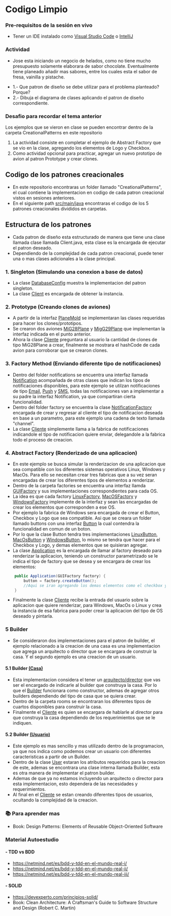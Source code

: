 # Codigo Limpio

### Pre-requisitos de la sesión en vivo
- Tener un IDE instalado como [Visual Studio Code](https://code.visualstudio.com/download) o [IntelliJ](https://www.jetbrains.com/idea/download)

### Actividad
- Jose esta iniciando un negocio de helados, como no tiene mucho presupuesto solamente elaborara de sabor chocolate. Eventualmente tiene planeado añadir mas sabores, entre los cuales esta el sabor de fresa, vainilla y pistache.
* 1.- Que patron de diseño se debe utilizar para el problema planteado? Porque?
* 2.- Dibuja el diagrama de clases aplicando el patron de diseño correspondiente.

### Desafio para recordar el tema anterior

Los ejemplos que se vieron en clase se pueden encontrar dentro de la carpeta CreationalPatterns en este repositorio

1. La actividad consiste en completar el ejemplo de Abstract Factory que se vio en la clase, agregando los elementos de Logo y Checkbox.
2. Como actividad opcional para practicar, agregar un nuevo prototipo de avion al patron Prototype y crear clones.

## Codigo de los patrones creacionales
- En este repositorio encontraras un folder llamado "CreationalPatterns", el cual contiene la implementacion en codigo de cada patron creacional vistos en sesiones anteriores. 
- En el siguiente path [src/main/java](https://github.com/wizelineacademy/BAZJAVA12022/tree/main/4/PatronesDiseno/CreationalPatterns/src/main/java) encontraras el codigo de los 5 patrones creacionales divididos en carpetas. 

## Estructura de los patrones
- Cada patron de diseño esta estructurado de manera que tiene una clase llamada clase llamada Client.java, esta clase es la encargada de ejecutar el patron deseado.
- Dependiendo de la complejidad de cada patron creacional, puede tener una o mas clases adicionales a la clase principal.

### 1. Singleton (Simulando una conexion a base de datos)
- La clase [DatabaseConfig](https://github.com/wizelineacademy/BAZJAVA12022/blob/main/4/PatronesDiseno/CreationalPatterns/src/main/java/singleton/DatabaseConfig.java) muestra la implementacion del patron singleton.
- La clase [Client](https://github.com/wizelineacademy/BAZJAVA12022/blob/main/4/PatronesDiseno/CreationalPatterns/src/main/java/singleton/Client.java) es encargada de obtener la instancia.

### 2. Prototype (Creando clones de aviones)
- A partir de la interfaz [PlaneMold](https://github.com/wizelineacademy/BAZJAVA12022/blob/main/4/PatronesDiseno/CreationalPatterns/src/main/java/prototype/PlaneMold.java) se implementaran las clases requeridas para hacer los clones/prototipos.
- Se crearon dos aviones [MiG28Plane](https://github.com/wizelineacademy/BAZJAVA12022/blob/main/4/PatronesDiseno/CreationalPatterns/src/main/java/prototype/MiG28Plane.java) y [MigG29Plane](https://github.com/wizelineacademy/BAZJAVA12022/blob/main/4/PatronesDiseno/CreationalPatterns/src/main/java/prototype/MigG29Plane.java) que implementan la interfaz indicada en el punto anterior.
- Ahora la clase [Cliente](https://github.com/wizelineacademy/BAZJAVA12022/blob/main/4/PatronesDiseno/CreationalPatterns/src/main/java/prototype/Client.java) preguntara al usuario la cantidad de clones de tipo MiG28Plane a crear, finalmente se mostrara el hashCode de cada avion para corroborar que se crearon clones.

### 3. Factory Method (Enviando diferente tipo de notificaciones)
- Dentro del folder notifications se encuentra una interfaz llamada [Notification](https://github.com/wizelineacademy/BAZJAVA12022/blob/main/4/PatronesDiseno/CreationalPatterns/src/main/java/factorymethod/notifications/Notification.java) acompañada de otras clases que indican los tipos de notificaciones disponibles, 
para este ejemplo se utilzan notificaciones de tipo [Email](https://github.com/wizelineacademy/BAZJAVA12022/blob/main/4/PatronesDiseno/CreationalPatterns/src/main/java/factorymethod/notifications/EmailNotification.java), [Push](https://github.com/wizelineacademy/BAZJAVA12022/blob/main/4/PatronesDiseno/CreationalPatterns/src/main/java/factorymethod/notifications/PushNotification.java) y [SMS](https://github.com/wizelineacademy/BAZJAVA12022/blob/main/4/PatronesDiseno/CreationalPatterns/src/main/java/factorymethod/notifications/SMSNotification.java),
todas las notificaciones van a implementar a su padre la interfaz Notification, ya que compartiran cierta funcionalidad.
- Dentro del folder factory se encuentra la clase [NotificationFactory](https://github.com/wizelineacademy/BAZJAVA12022/blob/main/4/PatronesDiseno/CreationalPatterns/src/main/java/factorymethod/factory/NotificationFactory.java) encargada de crear y regresar al cliente el tipo de notificacion deseada en base a un parametro, para este ejemplo una cadena de texto llamada "channel".
- La clase [Cliente](https://github.com/wizelineacademy/BAZJAVA12022/blob/main/4/PatronesDiseno/CreationalPatterns/src/main/java/factorymethod/Client.java) simplemente llama a la fabrica de notificaciones indicandole el tipo de notificacion quiere enviar, delegandole a la fabrica todo el proceso de creacion.

### 4. Abstract Factory (Renderizado de una aplicacion)
- En este ejemplo se busca simular la renderizacion de una aplicacion que sea compatible con los diferentes sistemas operativos Linux, Windows y MacOs. Para ello se necesitan crear tres fabricas que a su vez seran encargadas de crear los diferentes tipos de elementos a renderizar.
- Dentro de la carpeta factories se encuentra una interfaz llamda [GUIFactory](https://github.com/wizelineacademy/BAZJAVA12022/blob/main/4/PatronesDiseno/CreationalPatterns/src/main/java/abstractfactory/factories/GUIFactory.java) y sus implementaciones correspondientes para cada OS.
- La idea es que cada factory [LinuxFactory](https://github.com/wizelineacademy/BAZJAVA12022/blob/main/4/PatronesDiseno/CreationalPatterns/src/main/java/abstractfactory/factories/LinuxFactory.java), [MacOSFactory](https://github.com/wizelineacademy/BAZJAVA12022/blob/main/4/PatronesDiseno/CreationalPatterns/src/main/java/abstractfactory/factories/MacOSFactory.java) y [WindowsFactory](https://github.com/wizelineacademy/BAZJAVA12022/blob/main/4/PatronesDiseno/CreationalPatterns/src/main/java/abstractfactory/factories/WindowsFactory.java) implemente de 
la interfaz y sean las encargadas de crear los elementos que corresponden a ese OS.
- Por ejemplo la fabrica de Windows sera encargada de crear el Button, Checkbox y Logo que sea compatible. Asi que se creara un folder llamado buttons con una interfaz [Button](https://github.com/wizelineacademy/BAZJAVA12022/blob/main/4/PatronesDiseno/CreationalPatterns/src/main/java/abstractfactory/buttons/Button.java) la cual contendra la funcionalidad en comun de un boton.
- Por lo que la clase Button tendra tres implementaciones [LinuxButton](https://github.com/wizelineacademy/BAZJAVA12022/blob/main/4/PatronesDiseno/CreationalPatterns/src/main/java/abstractfactory/buttons/LinuxButton.java), [MacOsButton](https://github.com/wizelineacademy/BAZJAVA12022/blob/main/4/PatronesDiseno/CreationalPatterns/src/main/java/abstractfactory/buttons/MacOsButton.java) y [WindowsButton](https://github.com/wizelineacademy/BAZJAVA12022/blob/main/4/PatronesDiseno/CreationalPatterns/src/main/java/abstractfactory/buttons/WindowsButton.java), 
lo mismo se tendra que hacer para el Checkbox y Logo, y demas elementos que se quisieran agregar.
- La clase [Application](https://github.com/wizelineacademy/BAZJAVA12022/blob/main/4/PatronesDiseno/CreationalPatterns/src/main/java/abstractfactory/Application.java) es la encargada de llamar al factory deseado para renderizar la aplicacion, teniendo un constructor parametrizado se le indica el tipo de factory que se desea y se encargara de crear los elementos:
```java
    public Application(GUIFactory factory) {
        button = factory.createButton();
        //Aqui se iran agregando los demas elementos como el checkbox y el logo
    }
```
- Finalmente la clase [Cliente](https://github.com/wizelineacademy/BAZJAVA12022/blob/main/4/PatronesDiseno/CreationalPatterns/src/main/java/abstractfactory/Client.java) recibe la entrada del usuario sobre la aplicacion que quiere renderizar, para Windows, MacOs o Linux y crea la instancia de esa fabrica para poder crear la aplicacion del tipo de OS deseado y pintarla.

### 5 Builder
- Se consideraron dos implementaciones para el patron de builder, el ejemplo relacionado a la creacion de una casa es una implementacion que agrega un arquitecto o director que se encargara de construir la casa. Y el segundo ejemplo es una creacion de un usuario.

#### 5.1 Builder [(Casa)](https://github.com/wizelineacademy/BAZJAVA12022/tree/main/4/PatronesDiseno/CreationalPatterns/src/main/java/builder/houseexample)
- Esta implementacion considera el tener un [arquitecto/director](https://github.com/wizelineacademy/BAZJAVA12022/blob/main/4/PatronesDiseno/CreationalPatterns/src/main/java/builder/houseexample/Director.java) que vas ser el encargado de indicarle al builder que construya la casa.
Por lo que el [Builder](https://github.com/wizelineacademy/BAZJAVA12022/blob/main/4/PatronesDiseno/CreationalPatterns/src/main/java/builder/houseexample/builders/HouseBuilder.java) funcionara como constructor, ademas de agregar otros builders dependiendo del tipo de casa que se quiera crear.
- Dentro de la carpeta rooms se encontraran los diferentes tipos de cuartos disponibles para construir la casa.
- Finalmente el [Cliente](https://github.com/wizelineacademy/BAZJAVA12022/blob/main/4/PatronesDiseno/CreationalPatterns/src/main/java/builder/houseexample/Client.java) es quien se encargara de hablarle al director para que construya la casa dependiendo de los requerimientos que se le indiquen.

#### 5.2 Builder [(Usuario)](https://github.com/wizelineacademy/BAZJAVA12022/tree/main/4/PatronesDiseno/CreationalPatterns/src/main/java/builder/userexample)
- Este ejemplo es mas sencillo y mas utilizado dentro de la programacion, ya que nos indica como podemos crear un usuario con diferentes caracteristicas a partir de un Builder.
- Dentro de la clase [User](https://github.com/wizelineacademy/BAZJAVA12022/blob/main/4/PatronesDiseno/CreationalPatterns/src/main/java/builder/userexample/User.java) estaran los atributos requeridos para la creacion de este, ademas se encontrara una clase interna llamada Builder, esta es otra manera de implementar el patron builder.
- Ademas de que ya no estamos incluyendo un arquitecto o director para esta implementacion, esto dependera de las necesidades y requerimientos.
- Al final en el [Cliente](https://github.com/wizelineacademy/BAZJAVA12022/blob/main/4/PatronesDiseno/CreationalPatterns/src/main/java/builder/userexample/Client.java) se estan creando diferentes tipos de usuarios, ocultando la complejidad de la creacion.

### :books: Para aprender mas
* Book: Design Patterns: Elements of Reusable Object-Oriented Software

### Material Autoestudio

#### - TDD vs BDD
* https://netmind.net/es/bdd-y-tdd-en-el-mundo-real-i/
* https://netmind.net/es/bdd-y-tdd-en-el-mundo-real-ii/
* https://netmind.net/es/bdd-y-tdd-en-el-mundo-real-iii/

#### - SOLID
* https://devexperto.com/principios-solid/
* Book: Clean Architecture: A Craftsman's Guide to Software Structure and Design (Robert C. Martin)
